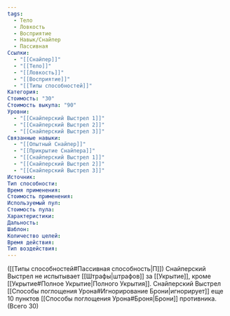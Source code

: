 ```yaml
---
tags:
  - Тело
  - Ловкость
  - Восприятие
  - Навык/Снайпер
  - Пассивная
Ссылки:
  - "[[Снайпер]]"
  - "[[Тело]]"
  - "[[Ловкость]]"
  - "[[Восприятие]]"
  - "[[Типы способностей]]"
Категория: 
Стоимость: "30"
Стоимость выкупа: "90"
Уровни:
  - "[[Снайперский Выстрел 1]]"
  - "[[Снайперский Выстрел 2]]"
  - "[[Снайперский Выстрел 3]]"
Связанные навыки:
  - "[[Опытный Снайпер]]"
  - "[[Прикрытие Снайпера]]"
  - "[[Снайперский Выстрел 1]]"
  - "[[Снайперский Выстрел 2]]"
  - "[[Снайперский Выстрел 3]]"
Источник:
Тип способности:
Время применения:
Стоимость применения:
Используемый пул:
Стоимость пула:
Характеристики:
Дальность:
Шаблон:
Количество целей:
Время действия:
Тип воздействия:
---
```

([[Типы способностей#Пассивная способность|П]]) Снайперский Выстрел не испытывает [[Штрафы|штрафов]] за [[Укрытие]], кроме [[Укрытие#Полное Укрытие|Полного Укрытия]]. 
Снайперский Выстрел [[Способы поглощения Урона#Игнорирование Брони|игнорирует]] еще 10 пунктов [[Способы поглощения Урона#Броня|Брони]] противника. (Всего 30)